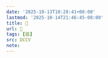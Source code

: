 ```yaml
---
date: '2025-10-13T10:28:41+08:00'
lastmod: '2025-10-14T21:46:45-08:00'
title: 􃼿
url: 􃼿
tags: [鼪]
src: DCCV
note:
---
```

